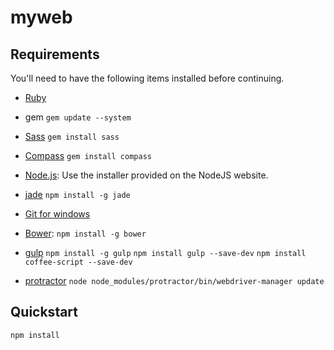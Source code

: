 myweb
=====


## Requirements

You'll need to have the following items installed before continuing.

  * [Ruby](https://www.ruby-lang.org/ja/)
  * gem `gem update --system`
  * [Sass](http://sass-lang.com/) `gem install sass`
  * [Compass](http://compass-style.org/) `gem install compass`


  * [Node.js](http://nodejs.org): Use the installer provided on the NodeJS website.
  * [jade](http://jade-lang.com/) `npm install -g jade`

  * [Git for windows](http://msysgit.github.io/)
  * [Bower](http://bower.io): `npm install -g bower`



  * [gulp](http://gulpjs.com/) `npm install -g gulp`
   `npm install gulp --save-dev`
   `npm install coffee-script --save-dev`

  * [protractor](https://github.com/angular/protractor)
  `node node_modules/protractor/bin/webdriver-manager update`


## Quickstart
  `npm install`
